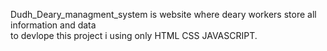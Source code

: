 Dudh_Deary_managment_system is website where deary workers store all information and data <br>
to devlope this project i using  only HTML CSS JAVASCRIPT.
